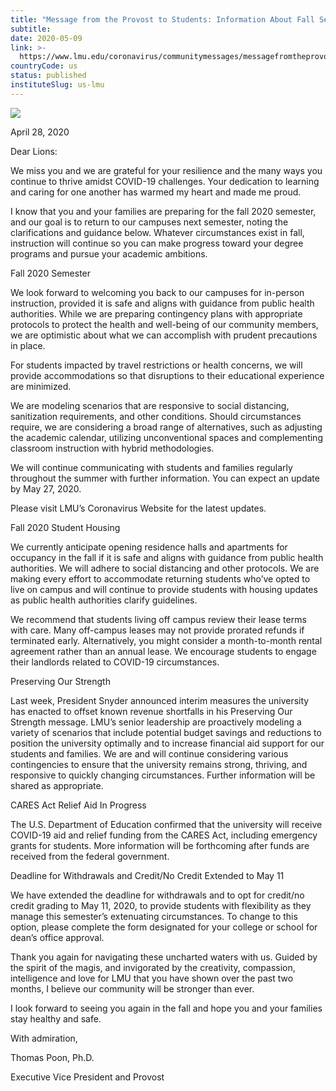 ```yaml
---
title: "Message from the Provost to Students: Information About Fall Semester 2020"
subtitle: 
date: 2020-05-09
link: >-
  https://www.lmu.edu/coronavirus/communitymessages/messagefromtheprovosttostudentsinformationaboutfallsemester2020/
countryCode: us
status: published
instituteSlug: us-lmu
---
```

![](https://www.lmu.edu/media/lmu2015responsivesite/siteassets/favicon/apple-touch-icon-precomposed.png)

April 28, 2020

Dear Lions:

We miss you and we are grateful for your resilience and the many ways you continue to thrive amidst COVID-19 challenges. Your dedication to learning and caring for one another has warmed my heart and made me proud.

I know that you and your families are preparing for the fall 2020 semester, and our goal is to return to our campuses next semester, noting the clarifications and guidance below. Whatever circumstances exist in fall, instruction will continue so you can make progress toward your degree programs and pursue your academic ambitions.

Fall 2020 Semester



We look forward to welcoming you back to our campuses for in-person instruction, provided it is safe and aligns with guidance from public health authorities. While we are preparing contingency plans with appropriate protocols to protect the health and well-being of our community members, we are optimistic about what we can accomplish with prudent precautions in place.

For students impacted by travel restrictions or health concerns, we will provide accommodations so that disruptions to their educational experience are minimized.

We are modeling scenarios that are responsive to social distancing, sanitization requirements, and other conditions. Should circumstances require, we are considering a broad range of alternatives, such as adjusting the academic calendar, utilizing unconventional spaces and complementing classroom instruction with hybrid methodologies.

We will continue communicating with students and families regularly throughout the summer with further information. You can expect an update by May 27, 2020.

Please visit LMU’s Coronavirus Website for the latest updates.

Fall 2020 Student Housing



We currently anticipate opening residence halls and apartments for occupancy in the fall if it is safe and aligns with guidance from public health authorities. We will adhere to social distancing and other protocols. We are making every effort to accommodate returning students who’ve opted to live on campus and will continue to provide students with housing updates as public health authorities clarify guidelines.

We recommend that students living off campus review their lease terms with care. Many off-campus leases may not provide prorated refunds if terminated early. Alternatively, you might consider a month-to-month rental agreement rather than an annual lease. We encourage students to engage their landlords related to COVID-19 circumstances.

Preserving Our Strength



Last week, President Snyder announced interim measures the university has enacted to offset known revenue shortfalls in his Preserving Our Strength message. LMU’s senior leadership are proactively modeling a variety of scenarios that include potential budget savings and reductions to position the university optimally and to increase financial aid support for our students and families. We are and will continue considering various contingencies to ensure that the university remains strong, thriving, and responsive to quickly changing circumstances. Further information will be shared as appropriate.

CARES Act Relief Aid In Progress



The U.S. Department of Education confirmed that the university will receive COVID-19 aid and relief funding from the CARES Act, including emergency grants for students. More information will be forthcoming after funds are received from the federal government.

Deadline for Withdrawals and Credit/No Credit Extended to May 11



We have extended the deadline for withdrawals and to opt for credit/no credit grading to May 11, 2020, to provide students with flexibility as they manage this semester’s extenuating circumstances. To change to this option, please complete the form designated for your college or school for dean’s office approval.

Thank you again for navigating these uncharted waters with us. Guided by the spirit of the magis, and invigorated by the creativity, compassion, intelligence and love for LMU that you have shown over the past two months, I believe our community will be stronger than ever.

I look forward to seeing you again in the fall and hope you and your families stay healthy and safe.

With admiration,

Thomas Poon, Ph.D.

Executive Vice President and Provost